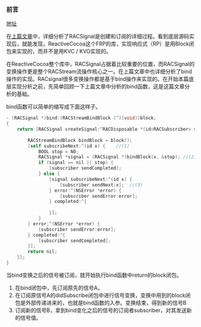 ### 前言

[地址](https://halfrost.com/reactivecocoa_racsignal_operations1/)

在[上篇文章](https://halfrost.com/reactivecocoa_racsignal/)中，详细分析了RACSignal是创建和订阅的详细过程。看到底层源码实现后，就能发现，ReactiveCocoa这个FRP的库，实现响应式（RP）是用Block闭包来实现的，而并不是用KVC / KVO实现的。

在ReactiveCocoa整个库中，RACSignal占据着比较重要的位置，而RACSignal的变换操作更是整个RACStream流操作核心之一。在上篇文章中也详细分析了bind操作的实现。RACsignal很多变换操作都是基于bind操作来实现的。在开始本篇底层实现分析之前，先简单回顾一下上篇文章中分析的bind函数，这是这篇文章分析的基础。

bind函数可以简单的缩写成下面这样子。

```objectivec
- (RACSignal *)bind:(RACStreamBindBlock (^)(void))block;
{
    return [RACSignal createSignal:^RACDisposable *(id<RACSubscriber> subscriber) {
        
        RACStreamBindBlock bindBlock = block();
        [self subscribeNext:^(id x) {    //(1)
            BOOL stop = NO;
            RACSignal *signal = (RACSignal *)bindBlock(x, &stop); //(2)
            if (signal == nil || stop) {
                [subscriber sendCompleted];
            } else {
                [signal subscribeNext:^(id x) {
                    [subscriber sendNext:x];  //(3)
                } error:^(NSError *error) {
                    [subscriber sendError:error];
                } completed:^{
                
                }];
            }
        } error:^(NSError *error) {
            [subscriber sendError:error];
        } completed:^{
            [subscriber sendCompleted];
        }];
        return nil;
    }];
}
```

当bind变换之后的信号被订阅，就开始执行bind函数中return的block闭包。

1. 在bind闭包中，先订阅原先的信号A。
2. 在订阅原信号A的didSubscribe闭包中进行信号变换，变换中用到的block闭包是外部传递进来的，也就是bind函数的入参。变换结束，得到新的信号B
3. 订阅新的信号B，拿到bind变化之后的信号的订阅者subscriber，对其发送新的信号值。

